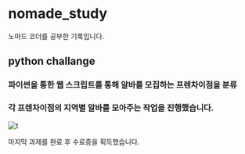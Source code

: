 # nomade_study

노마드 코더를 공부한 기록입니다.

## python challange
### 파이썬을 통한 웹 스크립트를 통해 알바를 모집하는 프렌차이점을 분류 
### 각 프렌차이점의 지역별 알바를 모아주는 작업을 진행했습니다.

![t](https://user-images.githubusercontent.com/94780831/194766823-2213d2d6-6bbd-4c6c-a78a-cf8a8353c711.PNG)

마지막 과제를 완료 후 수료증을 획득했습니다.
